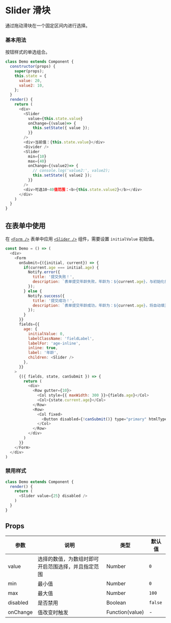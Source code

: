 Slider 滑块
===

通过拖动滑块在一个固定区间内进行选择。

### 基本用法

按钮样式的单选组合。

<!--DemoStart,bgWhite--> 
```js
class Demo extends Component {
  constructor(props) {
    super(props);
    this.state = {
      value: 20,
      value2: 10,
    };
  }
  render() {
    return (
      <div>
        <Slider
          value={this.state.value}
          onChange={(value)=> {
            this.setState({ value });
          }}
        />
        <div>当前值：{this.state.value}</div>
        <Divider />
        <Slider
          min={10}
          max={40}
          onChange={(value2)=> {
            // console.log('value2:', value2);
            this.setState({ value2 });
          }}
        />
        <div>可选10~40值范围：<b>{this.state.value2}</b></div>
      </div>
    )
  }
}
```
<!--End-->

## 在表单中使用

在 [`<Form />`](#/components/form) 表单中应用 [`<Slider />`](#/components/slider) 组件，需要设置 `initialValue` 初始值。

<!--DemoStart,bgWhite--> 
```js
const Demo = () => (
  <div>
    <Form
      onSubmit={({initial, current}) => {
        if(current.age === initial.age) {
          Notify.error({
            title: '提交失败！',
            description: `表单提交年龄失败，年龄为：${current.age}，与初始化值是一样滴！`,
          });
        } else {
          Notify.success({
            title: '提交成功！',
            description: `表单提交年龄成功，年龄为：${current.age}，将自动填充初始化值！`,
          });
        }
      }}
      fields={{
        age: {
          initialValue: 0,
          labelClassName: 'fieldLabel',
          labelFor: 'age-inline',
          inline: true,
          label: '年龄',
          children: <Slider />
        },
      }}
    >
      {({ fields, state, canSubmit }) => {
        return (
          <div>
            <Row gutter={10}>
              <Col style={{ maxWidth: 300 }}>{fields.age}</Col>
              <Col>{state.current.age}</Col>
            </Row>
            <Row>
              <Col fixed>
                <Button disabled={!canSubmit()} type="primary" htmlType="submit">提交</Button>
              </Col>
            </Row>
          </div>
        )
      }}
    </Form>
  </div>
)
```
<!--End-->

### 禁用样式

<!--DemoStart,bgWhite--> 
```js
class Demo extends Component {
  render() {
    return (
      <Slider value={25} disabled />
    )
  }
}
```
<!--End-->

## Props

| 参数 | 说明 | 类型 | 默认值 |
|--------- |-------- |--------- |-------- |
| value | 选择的数值，为数组时即可开启范围选择，并且指定范围 | Number | `0` |
| min | 最小值 | Number | `0` |
| max | 最大值 | Number | `100` |
| disabled | 是否禁用 | Boolean | `false` |
| onChange | 值改变时触发 | Function(value) | - |